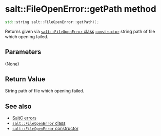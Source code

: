 # salt::FileOpenError::getPath method
```cpp
std::string salt::FileOpenError::getPath();
```
Returns given via [`salt::FileOpenError` class](README.md) [`constructor`](constructor.md) string path of file which opening failed.

## Parameters
(None)

## Return Value
String path of file which opening failed.

## See also
+ [SaltC errors](../README.md)
+ [`salt::FileOpenError` class](README.md)
+ [`salt::FileOpenError` constructor](constructor.md)